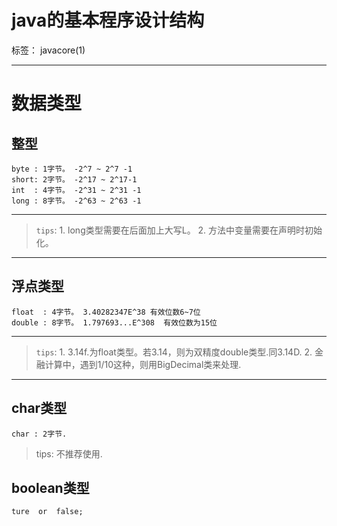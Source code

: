 ﻿# java的基本程序设计结构

标签： javacore(1)

---

# 数据类型

## 整型
    
    byte : 1字节。 -2^7 ~ 2^7 -1
    short: 2字节。 -2^17 ~ 2^17-1
    int  : 4字节。 -2^31 ~ 2^31 -1
    long : 8字节。 -2^63 ~ 2^63 -1
    
---
> `tips`:
    1. long类型需要在后面加上大写L。 
    2. 方法中变量需要在声明时初始化。

---
    
## 浮点类型

    float  : 4字节。 3.40282347E^38 有效位数6~7位 
    double : 8字节。 1.797693...E^308  有效位数为15位   
    
---

> `tips`:
        1. 3.14f.为float类型。若3.14，则为双精度double类型.同3.14D.
        2. 金融计算中，遇到1/10这种，则用BigDecimal类来处理.

---
## char类型

    char : 2字节.

> tips: 不推荐使用.    
    
## boolean类型

    ture  or  false;



